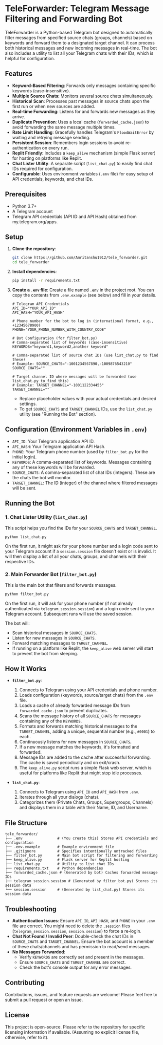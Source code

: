 # TeleForwarder: Telegram Message Filtering and Forwarding Bot

TeleForwarder is a Python-based Telegram bot designed to automatically filter messages from specified source chats (groups, channels) based on keywords and forward them to a designated target channel. It can process both historical messages and new incoming messages in real-time. The bot also includes a utility to list all your Telegram chats with their IDs, which is helpful for configuration.

## Features

- **Keyword-Based Filtering**: Forwards only messages containing specific keywords (case-insensitive).
- **Multiple Source Chats**: Monitors several source chats simultaneously.
- **Historical Scan**: Processes past messages in source chats upon the first run or when new sources are added.
- **Real-time Forwarding**: Listens for and forwards new messages as they arrive.
- **Duplicate Prevention**: Uses a local cache (`forwarded_cache.json`) to avoid forwarding the same message multiple times.
- **Rate Limit Handling**: Gracefully handles Telegram's `FloodWaitError` by waiting and retrying message sending.
- **Persistent Session**: Remembers login sessions to avoid re-authentication on every run.
- **Replit Friendly**: Includes a `keep_alive` mechanism (simple Flask server) for hosting on platforms like Replit.
- **Chat Lister Utility**: A separate script (`list_chat.py`) to easily find chat IDs required for configuration.
- **Configurable**: Uses environment variables (`.env` file) for easy setup of API credentials, keywords, and chat IDs.

## Prerequisites

- Python 3.7+
- A Telegram account
- Telegram API credentials (API ID and API Hash) obtained from my.telegram.org/apps.

## Setup

1.  **Clone the repository**:

    ```bash
    git clone https://github.com/Amritanshu1912/tele_forwarder.git
    cd tele_forwarder
    ```

2.  **Install dependencies**:

    ```bash
    pip install -r requirements.txt
    ```

3.  **Create a `.env` file**:
    Create a file named `.env` in the project root. You can copy the contents from `.env.example` (see below) and fill in your details.

    ```env
    # Telegram API Credentials
    API_ID="YOUR_API_ID"
    API_HASH="YOUR_API_HASH"

    # Phone number for the bot to log in (international format, e.g., +12345678900)
    PHONE="YOUR_PHONE_NUMBER_WITH_COUNTRY_CODE"

    # Bot Configuration (for filter_bot.py)
    # Comma-separated list of keywords (case-insensitive)
    KEYWORDS="keyword1,keyword2,another keyword"

    # Comma-separated list of source chat IDs (use list_chat.py to find these)
    # Example: SOURCE_CHATS="-1001234567890,-1009876543210"
    SOURCE_CHATS=""

    # Target channel ID where messages will be forwarded (use list_chat.py to find this)
    # Example: TARGET_CHANNEL="-1001122334455"
    TARGET_CHANNEL=""
    ```

    - Replace placeholder values with your actual credentials and desired settings.
    - To get `SOURCE_CHATS` and `TARGET_CHANNEL` IDs, use the `list_chat.py` utility (see "Running the Bot" section).

## Configuration (Environment Variables in `.env`)

- `API_ID`: Your Telegram application API ID.
- `API_HASH`: Your Telegram application API Hash.
- `PHONE`: Your Telegram phone number (used by `filter_bot.py` for the initial login).
- `KEYWORDS`: A comma-separated list of keywords. Messages containing any of these keywords will be forwarded.
- `SOURCE_CHATS`: A comma-separated list of chat IDs (integers). These are the chats the bot will monitor.
- `TARGET_CHANNEL`: The ID (integer) of the channel where filtered messages will be sent.

## Running the Bot

### 1. Chat Lister Utility (`list_chat.py`)

This script helps you find the IDs for your `SOURCE_CHATS` and `TARGET_CHANNEL`.

```bash
python list_chat.py
```

On the first run, it might ask for your phone number and a login code sent to your Telegram account if a `session.session` file doesn't exist or is invalid. It will then display a list of all your chats, groups, and channels with their respective IDs.

### 2. Main Forwarder Bot (`filter_bot.py`)

This is the main bot that filters and forwards messages.

```bash
python filter_bot.py
```

On the first run, it will ask for your phone number (if not already authenticated via `telegram_session.session`) and a login code sent to your Telegram account. Subsequent runs will use the saved session.

The bot will:

- Scan historical messages in `SOURCE_CHATS`.
- Listen for new messages in `SOURCE_CHATS`.
- Forward matching messages to `TARGET_CHANNEL`.
- If running on a platform like Replit, the `keep_alive` web server will start to prevent the bot from sleeping.

## How it Works

- **`filter_bot.py`**:

  1.  Connects to Telegram using your API credentials and phone number.
  2.  Loads configuration (keywords, source/target chats) from the `.env` file.
  3.  Loads a cache of already forwarded message IDs from `forwarded_cache.json` to prevent duplicates.
  4.  Scans the message history of all `SOURCE_CHATS` for messages containing any of the `KEYWORDS`.
  5.  Formats and forwards matching historical messages to the `TARGET_CHANNEL`, adding a unique, sequential number (e.g., `#0001`) to each.
  6.  Continuously listens for new messages in `SOURCE_CHATS`.
  7.  If a new message matches the keywords, it's formatted and forwarded.
  8.  Message IDs are added to the cache after successful forwarding. The cache is saved periodically and on exit/crash.
  9.  The `keep_alive.py` script runs a simple Flask web server, which is useful for platforms like Replit that might stop idle processes.

- **`list_chat.py`**:
  1.  Connects to Telegram using `API_ID` and `API_HASH` from `.env`.
  2.  Iterates through all your dialogs (chats).
  3.  Categorizes them (Private Chats, Groups, Supergroups, Channels) and displays them in a table with their Name, ID, and Username.

## File Structure

```
tele_forwarder/
├── .env                # (You create this) Stores API credentials and configuration
├── .env.example        # Example environment file
├── .gitignore          # Specifies intentionally untracked files
├── filter_bot.py       # Main bot script for filtering and forwarding
├── keep_alive.py       # Flask server for Replit hosting
├── list_chat.py        # Utility to list chat IDs
├── requirements.txt    # Python dependencies
├── forwarded_cache.json # (Generated by bot) Caches forwarded message IDs
├── telegram_session.session # (Generated by filter_bot.py) Stores its session data
└── session.session     # (Generated by list_chat.py) Stores its session data
```

## Troubleshooting

- **Authentication Issues**: Ensure `API_ID`, `API_HASH`, and `PHONE` in your `.env` file are correct. You might need to delete the `.session` files (`telegram_session.session`, `session.session`) to force a re-login.
- **Chat Not Found / Invalid Peer**: Double-check the chat IDs in `SOURCE_CHATS` and `TARGET_CHANNEL`. Ensure the bot account is a member of these chats/channels and has permission to read/send messages.
- **No Messages Forwarded**:
  - Verify `KEYWORDS` are correctly set and present in the messages.
  - Ensure `SOURCE_CHATS` and `TARGET_CHANNEL` are correct.
  - Check the bot's console output for any error messages.

## Contributing

Contributions, issues, and feature requests are welcome! Please feel free to submit a pull request or open an issue.

## License

This project is open-source. Please refer to the repository for specific licensing information if available. (Assuming no explicit license file, otherwise, refer to it).

```

```
